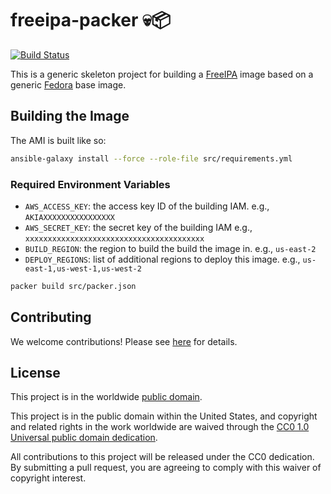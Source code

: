 # freeipa-packer 💀📦 #

[![Build Status](https://travis-ci.com/cisagov/freeipa-packer.svg?branch=develop)](https://travis-ci.com/cisagov/freeipa-packer)

This is a generic skeleton project for building a
[FreeIPA](https://www.freeipa.org) image based on a generic
[Fedora](https://getfedora.org/) base image.

## Building the Image ##

The AMI is built like so:

```bash
ansible-galaxy install --force --role-file src/requirements.yml
```

### Required Environment Variables ###

- `AWS_ACCESS_KEY`: the access key ID of the building IAM. e.g., `AKIAXXXXXXXXXXXXXXXX`
- `AWS_SECRET_KEY`: the secret key of the building IAM e.g., `xxxxxxxxxxxxxxxxxxxxxxxxxxxxxxxxxxxxxxxx`
- `BUILD_REGION`: the region to build the build the image in.  e.g., `us-east-2`
- `DEPLOY_REGIONS`: list of additional regions to deploy this image. e.g., `us-east-1,us-west-1,us-west-2`

```bash
packer build src/packer.json
```

## Contributing ##

We welcome contributions!  Please see [here](CONTRIBUTING.md) for
details.

## License ##

This project is in the worldwide [public domain](LICENSE).

This project is in the public domain within the United States, and
copyright and related rights in the work worldwide are waived through
the [CC0 1.0 Universal public domain
dedication](https://creativecommons.org/publicdomain/zero/1.0/).

All contributions to this project will be released under the CC0
dedication. By submitting a pull request, you are agreeing to comply
with this waiver of copyright interest.
